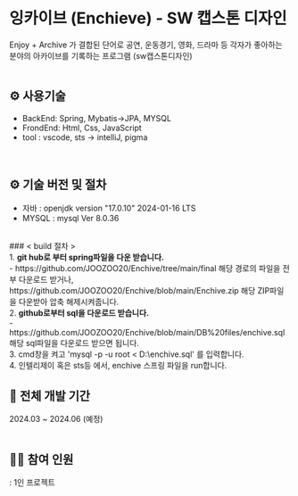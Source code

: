 # 잉카이브 (Enchieve) - SW 캡스톤 디자인
Enjoy + Archive 가 결합된 단어로 공연, 운동경기, 영화, 드라마 등 각자가 좋아하는 분야의 아카이브를 기록하는 프로그램 (sw캡스톤디자인)
<br><br> 

## ⚙ 사용기술
- BackEnd: Spring, Mybatis->JPA, MYSQL
- FrondEnd: Html, Css, JavaScript
- tool : vscode, sts -> intelliJ, pigma
<br>

## ⚙ 기술 버전 및 절차
- 자바 : openjdk version "17.0.10" 2024-01-16 LTS
- MYSQL : mysql  Ver 8.0.36
<br>
### < build 절차 > 
<br>
1. <b> git hub로 부터 spring파일을 다운 받습니다.</b> <br>
 - https://github.com/JOOZOO20/Enchive/tree/main/final 해당 경로의 파일을 전부 다운로드 받거나, https://github.com/JOOZOO20/Enchive/blob/main/Enchive.zip 해당 ZIP파일을 다운받아 압축 해제시켜줍니다. <br>
2. <b> github로부터 sql을 다운로드 받습니다. </b> <br>
- https://github.com/JOOZOO20/Enchive/blob/main/DB%20files/enchive.sql 해당 sql파일을 다운로드 받으면 됩니다. <br>
3. cmd창을 켜고 'mysql -p -u root < D:\enchive.sql' 를 입력합니다.<br>
4. 인텔리제이 혹은 sts등 에서, enchive 스프링 파일을 run합니다.

 
 <br>

## 📆 전체 개발 기간
2024.03 ~ 2024.06 (예정)
<br>
<br>

## 🙋‍♀️ 참여 인원
: 1인 프로젝트
